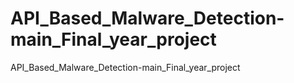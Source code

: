 # API_Based_Malware_Detection-main_Final_year_project
API_Based_Malware_Detection-main_Final_year_project
